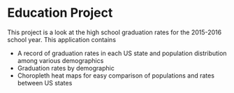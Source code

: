 # Education Project
This project is a look at the high school graduation rates for the 2015-2016
school year. This application contains

* A record of graduation rates in each US state and population distribution among
various demographics
* Graduation rates by demographic
* Choropleth heat maps for easy comparison of populations and rates between US
states
